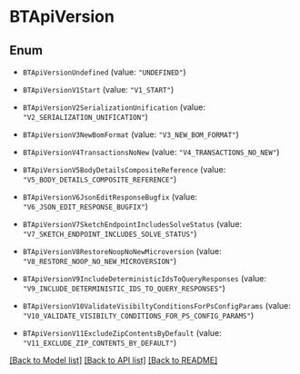 # BTApiVersion

## Enum


* `BTApiVersionUndefined` (value: `"UNDEFINED"`)

* `BTApiVersionV1Start` (value: `"V1_START"`)

* `BTApiVersionV2SerializationUnification` (value: `"V2_SERIALIZATION_UNIFICATION"`)

* `BTApiVersionV3NewBomFormat` (value: `"V3_NEW_BOM_FORMAT"`)

* `BTApiVersionV4TransactionsNoNew` (value: `"V4_TRANSACTIONS_NO_NEW"`)

* `BTApiVersionV5BodyDetailsCompositeReference` (value: `"V5_BODY_DETAILS_COMPOSITE_REFERENCE"`)

* `BTApiVersionV6JsonEditResponseBugfix` (value: `"V6_JSON_EDIT_RESPONSE_BUGFIX"`)

* `BTApiVersionV7SketchEndpointIncludesSolveStatus` (value: `"V7_SKETCH_ENDPOINT_INCLUDES_SOLVE_STATUS"`)

* `BTApiVersionV8RestoreNoopNoNewMicroversion` (value: `"V8_RESTORE_NOOP_NO_NEW_MICROVERSION"`)

* `BTApiVersionV9IncludeDeterministicIdsToQueryResponses` (value: `"V9_INCLUDE_DETERMINISTIC_IDS_TO_QUERY_RESPONSES"`)

* `BTApiVersionV10ValidateVisibiltyConditionsForPsConfigParams` (value: `"V10_VALIDATE_VISIBILTY_CONDITIONS_FOR_PS_CONFIG_PARAMS"`)

* `BTApiVersionV11ExcludeZipContentsByDefault` (value: `"V11_EXCLUDE_ZIP_CONTENTS_BY_DEFAULT"`)


[[Back to Model list]](../README.md#documentation-for-models) [[Back to API list]](../README.md#documentation-for-api-endpoints) [[Back to README]](../README.md)


